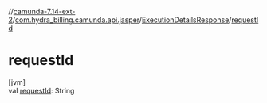 //[camunda-7.14-ext-2](../../../index.md)/[com.hydra_billing.camunda.api.jasper](../index.md)/[ExecutionDetailsResponse](index.md)/[requestId](request-id.md)

# requestId

[jvm]\
val [requestId](request-id.md): String
